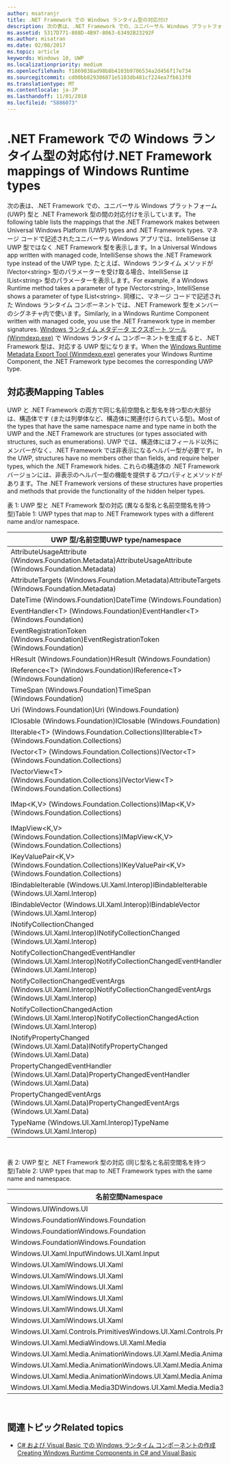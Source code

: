 ```yaml
---
author: msatranjr
title: .NET Framework での Windows ランタイム型の対応付け
description: 次の表は、.NET Framework での、ユニバーサル Windows プラットフォーム (UWP) 型と .NET Framework 型の間の対応付けを示しています。
ms.assetid: 5317D771-808D-4B97-8063-63492B23292F
ms.author: misatran
ms.date: 02/08/2017
ms.topic: article
keywords: Windows 10, UWP
ms.localizationpriority: medium
ms.openlocfilehash: f1869038ad98b8b4103b9706534a2d456f17e734
ms.sourcegitcommit: cd00bb829306871e5103db481cf224ea7fb613f0
ms.translationtype: MT
ms.contentlocale: ja-JP
ms.lasthandoff: 11/01/2018
ms.locfileid: "5886073"
---
```

# <a name="net-framework-mappings-of-windows-runtime-types"></a><span data-ttu-id="24af7-104">.NET Framework での Windows ランタイム型の対応付け</span><span class="sxs-lookup"><span data-stu-id="24af7-104">.NET Framework mappings of Windows Runtime types</span></span>



<span data-ttu-id="24af7-105">次の表は、.NET Framework での、ユニバーサル Windows プラットフォーム (UWP) 型と .NET Framework 型の間の対応付けを示しています。</span><span class="sxs-lookup"><span data-stu-id="24af7-105">The following table lists the mappings that the .NET Framework makes between Universal Windows Platform (UWP) types and .NET Framework types.</span></span> <span data-ttu-id="24af7-106">マネージ コードで記述されたユニバーサル Windows アプリでは、IntelliSense は UWP 型ではなく .NET Framework 型を表示します。</span><span class="sxs-lookup"><span data-stu-id="24af7-106">In a Universal Windows app written with managed code, IntelliSense shows the .NET Framework type instead of the UWP type.</span></span> <span data-ttu-id="24af7-107">たとえば、Windows ランタイム メソッドが IVector&lt;string&gt; 型のパラメーターを受け取る場合、IntelliSense は IList&lt;string&gt; 型のパラメーターを表示します。</span><span class="sxs-lookup"><span data-stu-id="24af7-107">For example, if a Windows Runtime method takes a parameter of type IVector&lt;string&gt;, IntelliSense shows a parameter of type IList&lt;string&gt;.</span></span> <span data-ttu-id="24af7-108">同様に、マネージ コードで記述された Windows ランタイム コンポーネントでは、.NET Framework 型をメンバーのシグネチャ内で使います。</span><span class="sxs-lookup"><span data-stu-id="24af7-108">Similarly, in a Windows Runtime Component written with managed code, you use the .NET Framework type in member signatures.</span></span> <span data-ttu-id="24af7-109">[Windows ランタイム メタデータ エクスポート ツール (Winmdexp.exe)](https://msdn.microsoft.com/library/hh925576.aspx) で Windows ランタイム コンポーネントを生成すると、.NET Framework 型は、対応する UWP 型になります。</span><span class="sxs-lookup"><span data-stu-id="24af7-109">When the [Windows Runtime Metadata Export Tool (Winmdexp.exe)](https://msdn.microsoft.com/library/hh925576.aspx) generates your Windows Runtime Component, the .NET Framework type becomes the corresponding UWP type.</span></span>

## <a name="mapping-tables"></a><span data-ttu-id="24af7-110">対応表</span><span class="sxs-lookup"><span data-stu-id="24af7-110">Mapping Tables</span></span>


<span data-ttu-id="24af7-111">UWP と .NET Framework の両方で同じ名前空間名と型名を持つ型の大部分は、構造体です (または列挙体など、構造体に関連付けられている型)。</span><span class="sxs-lookup"><span data-stu-id="24af7-111">Most of the types that have the same namespace name and type name in both the UWP and the .NET Framework are structures (or types associated with structures, such as enumerations).</span></span> <span data-ttu-id="24af7-112">UWP では、構造体にはフィールド以外にメンバーがなく、.NET Framework では非表示になるヘルパー型が必要です。</span><span class="sxs-lookup"><span data-stu-id="24af7-112">In the UWP, structures have no members other than fields, and require helper types, which the .NET Framework hides.</span></span> <span data-ttu-id="24af7-113">これらの構造体の .NET Framework バージョンには、非表示のヘルパー型の機能を提供するプロパティとメソッドがあります。</span><span class="sxs-lookup"><span data-stu-id="24af7-113">The .NET Framework versions of these structures have properties and methods that provide the functionality of the hidden helper types.</span></span>

<span data-ttu-id="24af7-114">表 1: UWP 型と .NET Framework 型の対応 (異なる型名と名前空間名を持つ型)</span><span class="sxs-lookup"><span data-stu-id="24af7-114">Table 1: UWP types that map to .NET Framework types with a different name and/or namespace.</span></span>

| <span data-ttu-id="24af7-115">UWP 型/名前空間</span><span class="sxs-lookup"><span data-stu-id="24af7-115">UWP type/namespace</span></span>                                            | <span data-ttu-id="24af7-116">.NET Framework 型/名前空間</span><span class="sxs-lookup"><span data-stu-id="24af7-116">.NET Framework type/namespace</span></span>                                          | <span data-ttu-id="24af7-117">.NET Framework アセンブリ</span><span class="sxs-lookup"><span data-stu-id="24af7-117">.NET Framework assembly</span></span>                           |
|---------------------------------------------------------------|------------------------------------------------------------------------|---------------------------------------------------|
| <span data-ttu-id="24af7-118">AttributeUsageAttribute (Windows.Foundation.Metadata)</span><span class="sxs-lookup"><span data-stu-id="24af7-118">AttributeUsageAttribute (Windows.Foundation.Metadata)</span></span>         | <span data-ttu-id="24af7-119">AttributeUsageAttribute (System)</span><span class="sxs-lookup"><span data-stu-id="24af7-119">AttributeUsageAttribute (System)</span></span>                                       | <span data-ttu-id="24af7-120">System.Runtime.dll</span><span class="sxs-lookup"><span data-stu-id="24af7-120">System.Runtime.dll</span></span>                                |
| <span data-ttu-id="24af7-121">AttributeTargets (Windows.Foundation.Metadata)</span><span class="sxs-lookup"><span data-stu-id="24af7-121">AttributeTargets (Windows.Foundation.Metadata)</span></span>                | <span data-ttu-id="24af7-122">AttributeTargets (System)</span><span class="sxs-lookup"><span data-stu-id="24af7-122">AttributeTargets (System)</span></span>                                              | <span data-ttu-id="24af7-123">System.Runtime.dll</span><span class="sxs-lookup"><span data-stu-id="24af7-123">System.Runtime.dll</span></span>                                |
| <span data-ttu-id="24af7-124">DateTime (Windows.Foundation)</span><span class="sxs-lookup"><span data-stu-id="24af7-124">DateTime (Windows.Foundation)</span></span>                                 | <span data-ttu-id="24af7-125">DateTimeOffset (System)</span><span class="sxs-lookup"><span data-stu-id="24af7-125">DateTimeOffset (System)</span></span>                                                | <span data-ttu-id="24af7-126">System.Runtime.dll</span><span class="sxs-lookup"><span data-stu-id="24af7-126">System.Runtime.dll</span></span>                                |
| <span data-ttu-id="24af7-127">EventHandler&lt;T&gt; (Windows.Foundation)</span><span class="sxs-lookup"><span data-stu-id="24af7-127">EventHandler&lt;T&gt; (Windows.Foundation)</span></span>                    | <span data-ttu-id="24af7-128">EventHandler&lt;T&gt; (System)</span><span class="sxs-lookup"><span data-stu-id="24af7-128">EventHandler&lt;T&gt; (System)</span></span>                                         | <span data-ttu-id="24af7-129">System.Runtime.dll</span><span class="sxs-lookup"><span data-stu-id="24af7-129">System.Runtime.dll</span></span>                                |
| <span data-ttu-id="24af7-130">EventRegistrationToken (Windows.Foundation)</span><span class="sxs-lookup"><span data-stu-id="24af7-130">EventRegistrationToken (Windows.Foundation)</span></span>                   | <span data-ttu-id="24af7-131">EventRegistrationToken (System.Runtime.InteropServices.WindowsRuntime)</span><span class="sxs-lookup"><span data-stu-id="24af7-131">EventRegistrationToken (System.Runtime.InteropServices.WindowsRuntime)</span></span> | <span data-ttu-id="24af7-132">System.Runtime.InteropServices.WindowsRuntime.dll</span><span class="sxs-lookup"><span data-stu-id="24af7-132">System.Runtime.InteropServices.WindowsRuntime.dll</span></span> |
| <span data-ttu-id="24af7-133">HResult (Windows.Foundation)</span><span class="sxs-lookup"><span data-stu-id="24af7-133">HResult (Windows.Foundation)</span></span>                                  | <span data-ttu-id="24af7-134">Exception (System)</span><span class="sxs-lookup"><span data-stu-id="24af7-134">Exception (System)</span></span>                                                     | <span data-ttu-id="24af7-135">System.Runtime.dll</span><span class="sxs-lookup"><span data-stu-id="24af7-135">System.Runtime.dll</span></span>                                |
| <span data-ttu-id="24af7-136">IReference&lt;T&gt; (Windows.Foundation)</span><span class="sxs-lookup"><span data-stu-id="24af7-136">IReference&lt;T&gt; (Windows.Foundation)</span></span>                      | <span data-ttu-id="24af7-137">Nullable&lt;T&gt; (System)</span><span class="sxs-lookup"><span data-stu-id="24af7-137">Nullable&lt;T&gt; (System)</span></span>                                             | <span data-ttu-id="24af7-138">System.Runtime.dll</span><span class="sxs-lookup"><span data-stu-id="24af7-138">System.Runtime.dll</span></span>                                |
| <span data-ttu-id="24af7-139">TimeSpan (Windows.Foundation)</span><span class="sxs-lookup"><span data-stu-id="24af7-139">TimeSpan (Windows.Foundation)</span></span>                                 | <span data-ttu-id="24af7-140">TimeSpan (System)</span><span class="sxs-lookup"><span data-stu-id="24af7-140">TimeSpan (System)</span></span>                                                      | <span data-ttu-id="24af7-141">System.Runtime.dll</span><span class="sxs-lookup"><span data-stu-id="24af7-141">System.Runtime.dll</span></span>                                |
| <span data-ttu-id="24af7-142">Uri (Windows.Foundation)</span><span class="sxs-lookup"><span data-stu-id="24af7-142">Uri (Windows.Foundation)</span></span>                                      | <span data-ttu-id="24af7-143">Uri (System)</span><span class="sxs-lookup"><span data-stu-id="24af7-143">Uri (System)</span></span>                                                           | <span data-ttu-id="24af7-144">System.Runtime.dll</span><span class="sxs-lookup"><span data-stu-id="24af7-144">System.Runtime.dll</span></span>                                |
| <span data-ttu-id="24af7-145">IClosable (Windows.Foundation)</span><span class="sxs-lookup"><span data-stu-id="24af7-145">IClosable (Windows.Foundation)</span></span>                                | <span data-ttu-id="24af7-146">IDisposable (System)</span><span class="sxs-lookup"><span data-stu-id="24af7-146">IDisposable (System)</span></span>                                                   | <span data-ttu-id="24af7-147">System.Runtime.dll</span><span class="sxs-lookup"><span data-stu-id="24af7-147">System.Runtime.dll</span></span>                                |
| <span data-ttu-id="24af7-148">IIterable&lt;T&gt; (Windows.Foundation.Collections)</span><span class="sxs-lookup"><span data-stu-id="24af7-148">IIterable&lt;T&gt; (Windows.Foundation.Collections)</span></span>           | <span data-ttu-id="24af7-149">IEnumerable&lt;T&gt; (System.Collections.Generic)</span><span class="sxs-lookup"><span data-stu-id="24af7-149">IEnumerable&lt;T&gt; (System.Collections.Generic)</span></span>                      | <span data-ttu-id="24af7-150">System.Runtime.dll</span><span class="sxs-lookup"><span data-stu-id="24af7-150">System.Runtime.dll</span></span>                                |
| <span data-ttu-id="24af7-151">IVector&lt;T&gt; (Windows.Foundation.Collections)</span><span class="sxs-lookup"><span data-stu-id="24af7-151">IVector&lt;T&gt; (Windows.Foundation.Collections)</span></span>             | <span data-ttu-id="24af7-152">IList&lt;T&gt; (System.Collections.Generic)</span><span class="sxs-lookup"><span data-stu-id="24af7-152">IList&lt;T&gt; (System.Collections.Generic)</span></span>                            | <span data-ttu-id="24af7-153">System.Runtime.dll</span><span class="sxs-lookup"><span data-stu-id="24af7-153">System.Runtime.dll</span></span>                                |
| <span data-ttu-id="24af7-154">IVectorView&lt;T&gt; (Windows.Foundation.Collections)</span><span class="sxs-lookup"><span data-stu-id="24af7-154">IVectorView&lt;T&gt; (Windows.Foundation.Collections)</span></span>         | <span data-ttu-id="24af7-155">IReadOnlyList&lt;T&gt; (System.Collections.Generic)</span><span class="sxs-lookup"><span data-stu-id="24af7-155">IReadOnlyList&lt;T&gt; (System.Collections.Generic)</span></span>                    | <span data-ttu-id="24af7-156">System.Runtime.dll</span><span class="sxs-lookup"><span data-stu-id="24af7-156">System.Runtime.dll</span></span>                                |
| <span data-ttu-id="24af7-157">IMap&lt;K,V&gt; (Windows.Foundation.Collections)</span><span class="sxs-lookup"><span data-stu-id="24af7-157">IMap&lt;K,V&gt; (Windows.Foundation.Collections)</span></span>              | <span data-ttu-id="24af7-158">IDictionary&lt;TKey,TValue&gt; (System.Collections.Generic)</span><span class="sxs-lookup"><span data-stu-id="24af7-158">IDictionary&lt;TKey,TValue&gt; (System.Collections.Generic)</span></span>            | <span data-ttu-id="24af7-159">System.Runtime.dll</span><span class="sxs-lookup"><span data-stu-id="24af7-159">System.Runtime.dll</span></span>                                |
| <span data-ttu-id="24af7-160">IMapView&lt;K,V&gt; (Windows.Foundation.Collections)</span><span class="sxs-lookup"><span data-stu-id="24af7-160">IMapView&lt;K,V&gt; (Windows.Foundation.Collections)</span></span>          | <span data-ttu-id="24af7-161">IReadOnlyDictionary&lt;TKey,TValue&gt; (System.Collections.Generic)</span><span class="sxs-lookup"><span data-stu-id="24af7-161">IReadOnlyDictionary&lt;TKey,TValue&gt; (System.Collections.Generic)</span></span>    | <span data-ttu-id="24af7-162">System.Runtime.dll</span><span class="sxs-lookup"><span data-stu-id="24af7-162">System.Runtime.dll</span></span>                                |
| <span data-ttu-id="24af7-163">IKeyValuePair&lt;K,V&gt; (Windows.Foundation.Collections)</span><span class="sxs-lookup"><span data-stu-id="24af7-163">IKeyValuePair&lt;K,V&gt; (Windows.Foundation.Collections)</span></span>     | <span data-ttu-id="24af7-164">KeyValuePair&lt;TKey,TValue&gt; (System.Collections.Generic)</span><span class="sxs-lookup"><span data-stu-id="24af7-164">KeyValuePair&lt;TKey,TValue&gt; (System.Collections.Generic)</span></span>           | <span data-ttu-id="24af7-165">System.Runtime.dll</span><span class="sxs-lookup"><span data-stu-id="24af7-165">System.Runtime.dll</span></span>                                |
| <span data-ttu-id="24af7-166">IBindableIterable (Windows.UI.Xaml.Interop)</span><span class="sxs-lookup"><span data-stu-id="24af7-166">IBindableIterable (Windows.UI.Xaml.Interop)</span></span>                   | <span data-ttu-id="24af7-167">IEnumerable (System.Collections)</span><span class="sxs-lookup"><span data-stu-id="24af7-167">IEnumerable (System.Collections)</span></span>                                       | <span data-ttu-id="24af7-168">System.Runtime.dll</span><span class="sxs-lookup"><span data-stu-id="24af7-168">System.Runtime.dll</span></span>                                |
| <span data-ttu-id="24af7-169">IBindableVector (Windows.UI.Xaml.Interop)</span><span class="sxs-lookup"><span data-stu-id="24af7-169">IBindableVector (Windows.UI.Xaml.Interop)</span></span>                     | <span data-ttu-id="24af7-170">IList (System.Collections)</span><span class="sxs-lookup"><span data-stu-id="24af7-170">IList (System.Collections)</span></span>                                             | <span data-ttu-id="24af7-171">System.Runtime.dll</span><span class="sxs-lookup"><span data-stu-id="24af7-171">System.Runtime.dll</span></span>                                |
| <span data-ttu-id="24af7-172">INotifyCollectionChanged (Windows.UI.Xaml.Interop)</span><span class="sxs-lookup"><span data-stu-id="24af7-172">INotifyCollectionChanged (Windows.UI.Xaml.Interop)</span></span>            | <span data-ttu-id="24af7-173">INotifyCollectionChanged (System.Collections.Specialized)</span><span class="sxs-lookup"><span data-stu-id="24af7-173">INotifyCollectionChanged (System.Collections.Specialized)</span></span>              | <span data-ttu-id="24af7-174">System.ObjectModel.dll</span><span class="sxs-lookup"><span data-stu-id="24af7-174">System.ObjectModel.dll</span></span>                            |
| <span data-ttu-id="24af7-175">NotifyCollectionChangedEventHandler (Windows.UI.Xaml.Interop)</span><span class="sxs-lookup"><span data-stu-id="24af7-175">NotifyCollectionChangedEventHandler (Windows.UI.Xaml.Interop)</span></span> | <span data-ttu-id="24af7-176">NotifyCollectionChangedEventHandler (System.Collections.Specialized)</span><span class="sxs-lookup"><span data-stu-id="24af7-176">NotifyCollectionChangedEventHandler (System.Collections.Specialized)</span></span>   | <span data-ttu-id="24af7-177">System.ObjectModel.dll</span><span class="sxs-lookup"><span data-stu-id="24af7-177">System.ObjectModel.dll</span></span>                            |
| <span data-ttu-id="24af7-178">NotifyCollectionChangedEventArgs (Windows.UI.Xaml.Interop)</span><span class="sxs-lookup"><span data-stu-id="24af7-178">NotifyCollectionChangedEventArgs (Windows.UI.Xaml.Interop)</span></span>    | <span data-ttu-id="24af7-179">NotifyCollectionChangedEventArgs (System.Collections.Specialized)</span><span class="sxs-lookup"><span data-stu-id="24af7-179">NotifyCollectionChangedEventArgs (System.Collections.Specialized)</span></span>      | <span data-ttu-id="24af7-180">System.ObjectModel.dll</span><span class="sxs-lookup"><span data-stu-id="24af7-180">System.ObjectModel.dll</span></span>                            |
| <span data-ttu-id="24af7-181">NotifyCollectionChangedAction (Windows.UI.Xaml.Interop)</span><span class="sxs-lookup"><span data-stu-id="24af7-181">NotifyCollectionChangedAction (Windows.UI.Xaml.Interop)</span></span>       | <span data-ttu-id="24af7-182">NotifyCollectionChangedAction (System.Collections.Specialized)</span><span class="sxs-lookup"><span data-stu-id="24af7-182">NotifyCollectionChangedAction (System.Collections.Specialized)</span></span>         | <span data-ttu-id="24af7-183">System.ObjectModel.dll</span><span class="sxs-lookup"><span data-stu-id="24af7-183">System.ObjectModel.dll</span></span>                            |
| <span data-ttu-id="24af7-184">INotifyPropertyChanged (Windows.UI.Xaml.Data)</span><span class="sxs-lookup"><span data-stu-id="24af7-184">INotifyPropertyChanged (Windows.UI.Xaml.Data)</span></span>                 | <span data-ttu-id="24af7-185">INotifyPropertyChanged (System.ComponentModel)</span><span class="sxs-lookup"><span data-stu-id="24af7-185">INotifyPropertyChanged (System.ComponentModel)</span></span>                         | <span data-ttu-id="24af7-186">System.ObjectModel.dll</span><span class="sxs-lookup"><span data-stu-id="24af7-186">System.ObjectModel.dll</span></span>                            |
| <span data-ttu-id="24af7-187">PropertyChangedEventHandler (Windows.UI.Xaml.Data)</span><span class="sxs-lookup"><span data-stu-id="24af7-187">PropertyChangedEventHandler (Windows.UI.Xaml.Data)</span></span>            | <span data-ttu-id="24af7-188">PropertyChangedEventHandler (System.ComponentModel)</span><span class="sxs-lookup"><span data-stu-id="24af7-188">PropertyChangedEventHandler (System.ComponentModel)</span></span>                    | <span data-ttu-id="24af7-189">System.ObjectModel.dll</span><span class="sxs-lookup"><span data-stu-id="24af7-189">System.ObjectModel.dll</span></span>                            |
| <span data-ttu-id="24af7-190">PropertyChangedEventArgs (Windows.UI.Xaml.Data)</span><span class="sxs-lookup"><span data-stu-id="24af7-190">PropertyChangedEventArgs (Windows.UI.Xaml.Data)</span></span>               | <span data-ttu-id="24af7-191">PropertyChangedEventArgs (System.ComponentModel)</span><span class="sxs-lookup"><span data-stu-id="24af7-191">PropertyChangedEventArgs (System.ComponentModel)</span></span>                       | <span data-ttu-id="24af7-192">System.ObjectModel.dll</span><span class="sxs-lookup"><span data-stu-id="24af7-192">System.ObjectModel.dll</span></span>                            |
| <span data-ttu-id="24af7-193">TypeName (Windows.UI.Xaml.Interop)</span><span class="sxs-lookup"><span data-stu-id="24af7-193">TypeName (Windows.UI.Xaml.Interop)</span></span>                            | <span data-ttu-id="24af7-194">Type (System)</span><span class="sxs-lookup"><span data-stu-id="24af7-194">Type (System)</span></span>                                                          | <span data-ttu-id="24af7-195">System.Runtime.dll</span><span class="sxs-lookup"><span data-stu-id="24af7-195">System.Runtime.dll</span></span>                                |

 

<span data-ttu-id="24af7-196">表 2: UWP 型と .NET Framework 型の対応 (同じ型名と名前空間名を持つ型)</span><span class="sxs-lookup"><span data-stu-id="24af7-196">Table 2: UWP types that map to .NET Framework types with the same name and namespace.</span></span>

| <span data-ttu-id="24af7-197">名前空間</span><span class="sxs-lookup"><span data-stu-id="24af7-197">Namespace</span></span>                           | <span data-ttu-id="24af7-198">型</span><span class="sxs-lookup"><span data-stu-id="24af7-198">Type</span></span>               | <span data-ttu-id="24af7-199">.NET Framework アセンブリ</span><span class="sxs-lookup"><span data-stu-id="24af7-199">.NET Framework assembly</span></span>                   |
|-------------------------------------|--------------------|-------------------------------------------|
| <span data-ttu-id="24af7-200">Windows.UI</span><span class="sxs-lookup"><span data-stu-id="24af7-200">Windows.UI</span></span>                          | <span data-ttu-id="24af7-201">Color</span><span class="sxs-lookup"><span data-stu-id="24af7-201">Color</span></span>              | <span data-ttu-id="24af7-202">System.Runtime.WindowsRuntime.dll</span><span class="sxs-lookup"><span data-stu-id="24af7-202">System.Runtime.WindowsRuntime.dll</span></span>         |
| <span data-ttu-id="24af7-203">Windows.Foundation</span><span class="sxs-lookup"><span data-stu-id="24af7-203">Windows.Foundation</span></span>                  | <span data-ttu-id="24af7-204">Point</span><span class="sxs-lookup"><span data-stu-id="24af7-204">Point</span></span>              | <span data-ttu-id="24af7-205">System.Runtime.WindowsRuntime.dll</span><span class="sxs-lookup"><span data-stu-id="24af7-205">System.Runtime.WindowsRuntime.dll</span></span>         |
| <span data-ttu-id="24af7-206">Windows.Foundation</span><span class="sxs-lookup"><span data-stu-id="24af7-206">Windows.Foundation</span></span>                  | <span data-ttu-id="24af7-207">Rect</span><span class="sxs-lookup"><span data-stu-id="24af7-207">Rect</span></span>               | <span data-ttu-id="24af7-208">System.Runtime.WindowsRuntime.dll</span><span class="sxs-lookup"><span data-stu-id="24af7-208">System.Runtime.WindowsRuntime.dll</span></span>         |
| <span data-ttu-id="24af7-209">Windows.Foundation</span><span class="sxs-lookup"><span data-stu-id="24af7-209">Windows.Foundation</span></span>                  | <span data-ttu-id="24af7-210">Size</span><span class="sxs-lookup"><span data-stu-id="24af7-210">Size</span></span>               | <span data-ttu-id="24af7-211">System.Runtime.WindowsRuntime.dll</span><span class="sxs-lookup"><span data-stu-id="24af7-211">System.Runtime.WindowsRuntime.dll</span></span>         |
| <span data-ttu-id="24af7-212">Windows.UI.Xaml.Input</span><span class="sxs-lookup"><span data-stu-id="24af7-212">Windows.UI.Xaml.Input</span></span>               | <span data-ttu-id="24af7-213">ICommand</span><span class="sxs-lookup"><span data-stu-id="24af7-213">ICommand</span></span>           | <span data-ttu-id="24af7-214">System.ObjectModel.dll</span><span class="sxs-lookup"><span data-stu-id="24af7-214">System.ObjectModel.dll</span></span>                    |
| <span data-ttu-id="24af7-215">Windows.UI.Xaml</span><span class="sxs-lookup"><span data-stu-id="24af7-215">Windows.UI.Xaml</span></span>                     | <span data-ttu-id="24af7-216">CornerRadius</span><span class="sxs-lookup"><span data-stu-id="24af7-216">CornerRadius</span></span>       | <span data-ttu-id="24af7-217">System.Runtime.WindowsRuntime.UI.Xaml.dll</span><span class="sxs-lookup"><span data-stu-id="24af7-217">System.Runtime.WindowsRuntime.UI.Xaml.dll</span></span> |
| <span data-ttu-id="24af7-218">Windows.UI.Xaml</span><span class="sxs-lookup"><span data-stu-id="24af7-218">Windows.UI.Xaml</span></span>                     | <span data-ttu-id="24af7-219">Duration</span><span class="sxs-lookup"><span data-stu-id="24af7-219">Duration</span></span>           | <span data-ttu-id="24af7-220">System.Runtime.WindowsRuntime.UI.Xaml.dll</span><span class="sxs-lookup"><span data-stu-id="24af7-220">System.Runtime.WindowsRuntime.UI.Xaml.dll</span></span> |
| <span data-ttu-id="24af7-221">Windows.UI.Xaml</span><span class="sxs-lookup"><span data-stu-id="24af7-221">Windows.UI.Xaml</span></span>                     | <span data-ttu-id="24af7-222">DurationType</span><span class="sxs-lookup"><span data-stu-id="24af7-222">DurationType</span></span>       | <span data-ttu-id="24af7-223">System.Runtime.WindowsRuntime.UI.Xaml.dll</span><span class="sxs-lookup"><span data-stu-id="24af7-223">System.Runtime.WindowsRuntime.UI.Xaml.dll</span></span> |
| <span data-ttu-id="24af7-224">Windows.UI.Xaml</span><span class="sxs-lookup"><span data-stu-id="24af7-224">Windows.UI.Xaml</span></span>                     | <span data-ttu-id="24af7-225">GridLength</span><span class="sxs-lookup"><span data-stu-id="24af7-225">GridLength</span></span>         | <span data-ttu-id="24af7-226">System.Runtime.WindowsRuntime.UI.Xaml.dll</span><span class="sxs-lookup"><span data-stu-id="24af7-226">System.Runtime.WindowsRuntime.UI.Xaml.dll</span></span> |
| <span data-ttu-id="24af7-227">Windows.UI.Xaml</span><span class="sxs-lookup"><span data-stu-id="24af7-227">Windows.UI.Xaml</span></span>                     | <span data-ttu-id="24af7-228">GridUnitType</span><span class="sxs-lookup"><span data-stu-id="24af7-228">GridUnitType</span></span>       | <span data-ttu-id="24af7-229">System.Runtime.WindowsRuntime.UI.Xaml.dll</span><span class="sxs-lookup"><span data-stu-id="24af7-229">System.Runtime.WindowsRuntime.UI.Xaml.dll</span></span> |
| <span data-ttu-id="24af7-230">Windows.UI.Xaml</span><span class="sxs-lookup"><span data-stu-id="24af7-230">Windows.UI.Xaml</span></span>                     | <span data-ttu-id="24af7-231">Thickness</span><span class="sxs-lookup"><span data-stu-id="24af7-231">Thickness</span></span>          | <span data-ttu-id="24af7-232">System.Runtime.WindowsRuntime.UI.Xaml.dll</span><span class="sxs-lookup"><span data-stu-id="24af7-232">System.Runtime.WindowsRuntime.UI.Xaml.dll</span></span> |
| <span data-ttu-id="24af7-233">Windows.UI.Xaml.Controls.Primitives</span><span class="sxs-lookup"><span data-stu-id="24af7-233">Windows.UI.Xaml.Controls.Primitives</span></span> | <span data-ttu-id="24af7-234">GeneratorPosition</span><span class="sxs-lookup"><span data-stu-id="24af7-234">GeneratorPosition</span></span>  | <span data-ttu-id="24af7-235">System.Runtime.WindowsRuntime.UI.Xaml.dll</span><span class="sxs-lookup"><span data-stu-id="24af7-235">System.Runtime.WindowsRuntime.UI.Xaml.dll</span></span> |
| <span data-ttu-id="24af7-236">Windows.UI.Xaml.Media</span><span class="sxs-lookup"><span data-stu-id="24af7-236">Windows.UI.Xaml.Media</span></span>               | <span data-ttu-id="24af7-237">Matrix</span><span class="sxs-lookup"><span data-stu-id="24af7-237">Matrix</span></span>             | <span data-ttu-id="24af7-238">System.Runtime.WindowsRuntime.UI.Xaml.dll</span><span class="sxs-lookup"><span data-stu-id="24af7-238">System.Runtime.WindowsRuntime.UI.Xaml.dll</span></span> |
| <span data-ttu-id="24af7-239">Windows.UI.Xaml.Media.Animation</span><span class="sxs-lookup"><span data-stu-id="24af7-239">Windows.UI.Xaml.Media.Animation</span></span>     | <span data-ttu-id="24af7-240">KeyTime</span><span class="sxs-lookup"><span data-stu-id="24af7-240">KeyTime</span></span>            | <span data-ttu-id="24af7-241">System.Runtime.WindowsRuntime.UI.Xaml.dll</span><span class="sxs-lookup"><span data-stu-id="24af7-241">System.Runtime.WindowsRuntime.UI.Xaml.dll</span></span> |
| <span data-ttu-id="24af7-242">Windows.UI.Xaml.Media.Animation</span><span class="sxs-lookup"><span data-stu-id="24af7-242">Windows.UI.Xaml.Media.Animation</span></span>     | <span data-ttu-id="24af7-243">RepeatBehavior</span><span class="sxs-lookup"><span data-stu-id="24af7-243">RepeatBehavior</span></span>     | <span data-ttu-id="24af7-244">System.Runtime.WindowsRuntime.UI.Xaml.dll</span><span class="sxs-lookup"><span data-stu-id="24af7-244">System.Runtime.WindowsRuntime.UI.Xaml.dll</span></span> |
| <span data-ttu-id="24af7-245">Windows.UI.Xaml.Media.Animation</span><span class="sxs-lookup"><span data-stu-id="24af7-245">Windows.UI.Xaml.Media.Animation</span></span>     | <span data-ttu-id="24af7-246">RepeatBehaviorType</span><span class="sxs-lookup"><span data-stu-id="24af7-246">RepeatBehaviorType</span></span> | <span data-ttu-id="24af7-247">System.Runtime.WindowsRuntime.UI.Xaml.dll</span><span class="sxs-lookup"><span data-stu-id="24af7-247">System.Runtime.WindowsRuntime.UI.Xaml.dll</span></span> |
| <span data-ttu-id="24af7-248">Windows.UI.Xaml.Media.Media3D</span><span class="sxs-lookup"><span data-stu-id="24af7-248">Windows.UI.Xaml.Media.Media3D</span></span>       | <span data-ttu-id="24af7-249">Matrix3D</span><span class="sxs-lookup"><span data-stu-id="24af7-249">Matrix3D</span></span>           | <span data-ttu-id="24af7-250">System.Runtime.WindowsRuntime.UI.Xaml.dll</span><span class="sxs-lookup"><span data-stu-id="24af7-250">System.Runtime.WindowsRuntime.UI.Xaml.dll</span></span> |

 

## <a name="related-topics"></a><span data-ttu-id="24af7-251">関連トピック</span><span class="sxs-lookup"><span data-stu-id="24af7-251">Related topics</span></span>

* [<span data-ttu-id="24af7-252">C# および Visual Basic での Windows ランタイム コンポーネントの作成</span><span class="sxs-lookup"><span data-stu-id="24af7-252">Creating Windows Runtime Components in C# and Visual Basic</span></span>](creating-windows-runtime-components-in-csharp-and-visual-basic.md)
